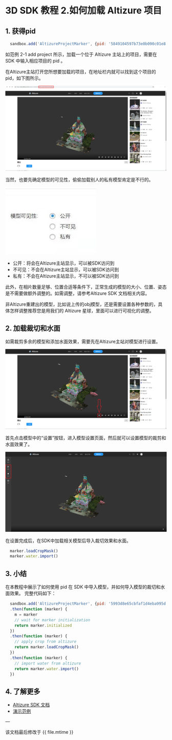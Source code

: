 # 3D SDK 教程 2.如何加载 Altizure 项目


## 1. 获得pid

```js
  sandbox.add('AltizureProjectMarker', {pid: '5849104597b73e0b090c01e8'})
```
如范例 2-1 add project 所示，加载一个位于 Altizure 主站上的项目，需要在 SDK 中输入相应项目的 pid 。

在Altizure主站打开您所想要加载的项目，在地址栏内就可以找到这个项目的pid，如下图所示。

![如何获取pid](img/tutorial/2.1.png)

当然，也要先确定模型的可见性，偷偷加载别人的私有模型肯定是不行的。

![设置模型可见性](img/tutorial/2.2.jpg)

* 公开：将会在Altizure主站显示，可以被SDK访问到
* 不可见：不会在Altizure主站显示，可以被SDK访问到
* 私有：不会在Altizure主站显示，不可以被SDK访问到

此外，在相片数量足够、位置合适等条件下，正常生成的模型的大小、位置、姿态是不需要做额外调整的。如需调整，请参考Altizure SDK 文档相关内容。

非Altizure重建出的模型，比如说上传的obj模型，还是需要设置各种参数的，具体怎样调整推荐您是用我们的 Altizure 星球，里面可以进行可视化的调整。


## 2. 加载裁切和水面


如需裁剪多余的模型和添加水面效果，需要先在Altizure主站对模型进行设置。

![如何设置裁切和水面](img/tutorial/2.3.png)

首先点击模型中的“设置”按钮，进入模型设置页面，然后就可以设置模型的裁剪和水面效果了。

![如何设置裁切和水面](img/tutorial/2.4.png)

在设置完成后，在SDK中加载相关模型后导入裁切效果和水面。

```js
  marker.loadCropMask()
  marker.water.import()
```

## 3. 小结

在本教程中展示了如何使用 pid 在 SDK 中导入模型，并如何导入模型的裁切和水面效果。
完整代码如下：
```js
  sandbox.add('AltizureProjectMarker', {pid: '5993d8e65cbfaf1d4eba995d'})
  .then(function (marker) {
    m = marker
    // wait for marker initialization
    return marker.initialized
  })
  .then(function (marker) {
    // apply crop from altizure
    return marker.loadCropMask()
  })
  .then(function (marker) {
    // import water from altizure
    return marker.water.import()
  })

```

## 4. 了解更多

* [Altizure SDK 文档](https://docs.altizure.com/zh-hans/docs/user_docs/web/)
* [演示范例](https://developers.altizure.com/demo)

—

该文档最后修改于 {{ file.mtime }}
